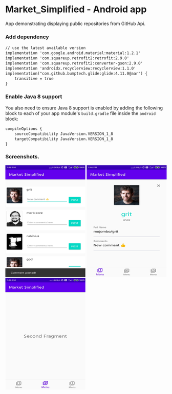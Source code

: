 # Market_Simplified - Android app
App demonstrating displaying public repositories from GitHub Api.

### Add dependency

```
// use the latest available version
implementation 'com.google.android.material:material:1.2.1'
implementation 'com.squareup.retrofit2:retrofit:2.9.0'
implementation 'com.squareup.retrofit2:converter-gson:2.9.0'
implementation 'androidx.recyclerview:recyclerview:1.1.0'
implementation("com.github.bumptech.glide:glide:4.11.0@aar") {
    transitive = true
}
```

### Enable Java 8 support

You also need to ensure Java 8 support is enabled by adding the following block to each of your app module's `build.gradle` file inside the `android` block:

```
compileOptions {
    sourceCompatibility JavaVersion.VERSION_1_8
    targetCompatibility JavaVersion.VERSION_1_8
}
```

### Screenshots.
<img src="https://github.com/u-dilipan/Market_Simplified/blob/master/image1.jpg" width="250" height="350">
<img src="https://github.com/u-dilipan/Market_Simplified/blob/master/image2.jpg" width="250" height="350">
<img src="https://github.com/u-dilipan/Market_Simplified/blob/master/image3.jpg" width="250" height="350">
